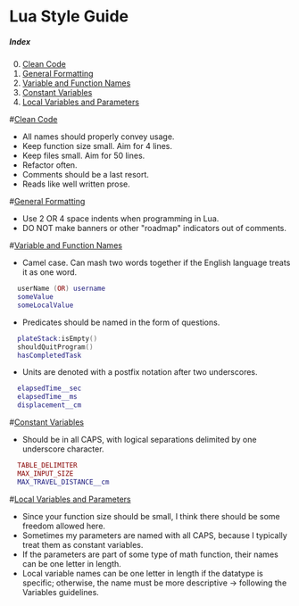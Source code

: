 # Lua Style Guide

##### Index
0. [Clean Code](#clean-code)
1. [General Formatting](#general-formatting)
2. [Variable and Function Names](#variable-and-function-names)
3. [Constant Variables](#constant-variables)
4. [Local Variables and Parameters](#local-variables-and-parameters)

#[Clean Code](#index)
  - All names should properly convey usage.
  - Keep function size small. Aim for 4 lines.
  - Keep files small. Aim for 50 lines.
  - Refactor often.
  - Comments should be a last resort.
  - Reads like well written prose.

#[General Formatting](#index)
  - Use 2 OR 4 space indents when programming in Lua.
  - DO NOT make banners or other "roadmap" indicators out of comments.

#[Variable and Function Names](#index)
  - Camel case.  Can mash two words together if the English language treats it as one word.
```Lua
  userName (OR) username
  someValue
  someLocalValue
```
  - Predicates should be named in the form of questions. 
```Lua
  plateStack:isEmpty()
  shouldQuitProgram()
  hasCompletedTask
```
  - Units are denoted with a postfix notation after two underscores.
```Lua
  elapsedTime__sec
  elapsedTime__ms
  displacement__cm
```

#[Constant Variables](#index)
  - Should be in all CAPS, with logical separations delimited by one underscore character.
```Lua
  TABLE_DELIMITER
  MAX_INPUT_SIZE
  MAX_TRAVEL_DISTANCE__cm
```

#[Local Variables and Parameters](#index)
  - Since your function size should be small, I think there should be some freedom allowed here.
  - Sometimes my parameters are named with all CAPS, because I typically treat them as constant variables.
  - If the parameters are part of some type of math function, their names can be one letter in length.
  - Local variable names can be one letter in length if the datatype is specific; otherwise, the name must be more  descriptive -> following the Variables guidelines.
